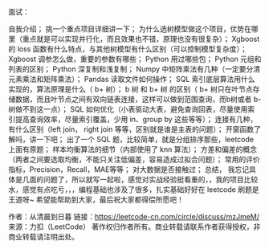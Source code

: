 面试：

自我介绍；
挑一个重点项目详细讲一下；
为什么选树模型做这个项目，优势在哪里（重点就是可以实现并行化，而且效果也不错，原理也没有很复杂）；
Xgboost 的 loss 函数有什么特点，与其他树模型有什么区别（可以控制模型复杂度）；
Xgboost 调参怎么做，重要的参数有哪些；
Python 用过哪些包；
Python 元组和列表的区别；
Python 深复制和浅复制；
Numpy 中矩阵乘法有几种（一定要分清元素乘法和矩阵乘法）；
Pandas 读取文件如何操作；
SQL 索引底层算法用什么实现的，算法原理是什么（ b+ 树）；
b 树 和 b+ 树 的区别（ b+ 树只在叶节点存储数据，而且叶节点之间有双向链表连接，这样可以做到范围查询，而b树或者 b- 树做不到这一点）；
SQL 如何优化（小表驱动大表，避免查询回表，尽量使用索引提高查询效率，尽量索引覆盖，少用 in、group by 这些等等）；
连接有几种，有什么区别（left join， right join 等等，区别就是谁是主表的问题）；
开窗函数了解吗，讲一下吧；
出了一个 SQL 题，比较简单，就是分组排序那些，leetcode 上面有原题；
样本均衡算法的细节（内部使用了 knn 算法）；
方差和偏差的概念（两者之间要选取均衡，不能只关注低偏差，容易造成过拟合问题）；
常用的评价指标，Precision，Recall，MAE等等；
对大数据是否接触过；
总结，
我忘记具体是几面的问题了，所以就写一起啦，感觉对实战经验挺看重的，，我的项目比较水，感觉有点吃亏，，，编程基础也涉及了很多，扎实基础好好在 leetcode 刷题是王道呀~ 希望能帮助到大家，最后祝大家都得偿所愿吧！

作者：从清晨到日暮
链接：https://leetcode-cn.com/circle/discuss/mzJmeM/
来源：力扣（LeetCode）
著作权归作者所有。商业转载请联系作者获得授权，非商业转载请注明出处。